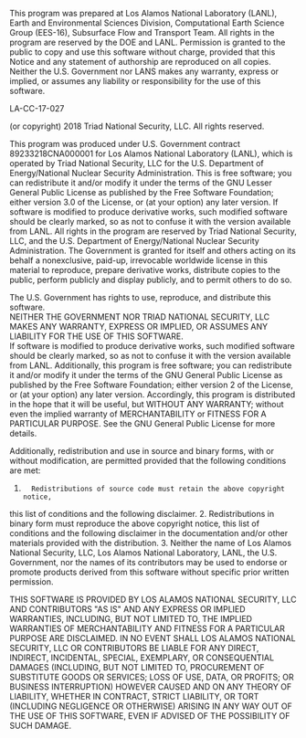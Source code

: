This program was prepared at Los Alamos National Laboratory (LANL),
Earth and Environmental Sciences Division, Computational Earth
Science Group (EES-16), Subsurface Flow and Transport Team.
All rights in the program are reserved by the DOE and LANL.
Permission is granted to the public to copy and use this software
without charge, provided that this Notice and any statement of
authorship are reproduced on all copies. Neither the U.S. Government
nor LANS makes any warranty, express or implied, or assumes
any liability or responsibility for the use of this software.

LA-CC-17-027

(or copyright) 2018 Triad National Security, LLC. All rights reserved.

This program was produced under U.S. Government contract 89233218CNA000001
for Los Alamos National Laboratory (LANL), which is operated by Triad 
National Security, LLC for the U.S. Department of Energy/National Nuclear
Security Administration.
This is free software; you can redistribute it and/or modify it under the
terms of the GNU Lesser General Public License as published by the Free
Software Foundation; either version 3.0 of the License, or (at your option)
any later version. If software is modified to produce derivative works,
such modified software should be clearly marked, so as not to confuse it with
the version available from LANL.
All rights in the program are reserved by Triad National Security, LLC, 
and the U.S. Department of Energy/National Nuclear Security Administration.
The Government is granted for itself and others acting on its behalf a 
nonexclusive, paid-up, irrevocable worldwide license in this material 
to reproduce, prepare derivative works, distribute copies to the public,
perform publicly and display publicly, and to permit others to do so.
 
 The U.S. Government has rights to use, reproduce, and distribute this software.  
 NEITHER THE GOVERNMENT NOR TRIAD NATIONAL SECURITY, LLC MAKES ANY WARRANTY, 
 EXPRESS OR IMPLIED, OR ASSUMES ANY LIABILITY FOR THE USE OF THIS SOFTWARE.  
 If software is modified to  produce derivative works, such modified 
 software should be clearly marked, so as not to confuse it with the 
 version available from LANL.
Additionally, this program is free software; you can redistribute it and/or 
modify it under the terms of the GNU General Public License as published by the 
Free Software Foundation; either version 2 of the License, or (at your option) 
any later version. Accordingly, this program is distributed in the hope that it 
will be useful, but WITHOUT ANY WARRANTY; without even the implied warranty of 
MERCHANTABILITY or FITNESS FOR A PARTICULAR PURPOSE. See the GNU General Public 
License for more details.
 
Additionally, redistribution and use in source and binary forms, with or 
without modification, are permitted provided that the following conditions are 
met:
1.       Redistributions of source code must retain the above copyright notice, 
this list of conditions and the following disclaimer.
2.      Redistributions in binary form must reproduce the above copyright 
notice, this list of conditions and the following disclaimer in the 
documentation and/or other materials provided with the distribution.
3.      Neither the name of Los Alamos National Security, LLC, Los Alamos 
National Laboratory, LANL, the U.S. Government, nor the names of its 
contributors may be used to endorse or promote products derived from this 
software without specific prior written permission.
 
THIS SOFTWARE IS PROVIDED BY LOS ALAMOS NATIONAL SECURITY, LLC AND 
CONTRIBUTORS "AS IS" AND ANY EXPRESS OR IMPLIED WARRANTIES, INCLUDING, BUT NOT 
LIMITED TO, THE IMPLIED WARRANTIES OF MERCHANTABILITY AND FITNESS FOR A 
PARTICULAR PURPOSE ARE DISCLAIMED. IN NO EVENT SHALL LOS ALAMOS NATIONAL 
SECURITY, LLC OR CONTRIBUTORS BE LIABLE FOR ANY DIRECT, INDIRECT, INCIDENTAL, 
SPECIAL, EXEMPLARY, OR CONSEQUENTIAL DAMAGES (INCLUDING, BUT NOT LIMITED TO, 
PROCUREMENT OF SUBSTITUTE GOODS OR SERVICES; LOSS OF USE, DATA, OR PROFITS; OR 
BUSINESS INTERRUPTION) HOWEVER CAUSED AND ON ANY THEORY OF LIABILITY, WHETHER 
IN CONTRACT, STRICT LIABILITY, OR TORT (INCLUDING NEGLIGENCE OR OTHERWISE) 
ARISING IN ANY WAY OUT OF THE USE OF THIS SOFTWARE, EVEN IF ADVISED OF THE 
POSSIBILITY OF SUCH DAMAGE.
